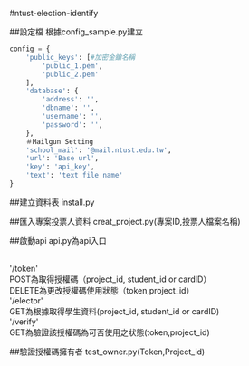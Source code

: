 #ntust-election-identify

##設定檔
根據config_sample.py建立
```py
config = {
    'public_keys': [#加密金鑰名稱
        'public_1.pem',
        'public_2.pem'
    ],
    'database': {
        'address': '',
        'dbname': '',
        'username': '',
        'password': '',
    },
    ＃Mailgun Setting
    'school_mail': '@mail.ntust.edu.tw',
    'url': 'Base url',
    'key': 'api_key',
    'text': 'text file name'
}
```
##建立資料表
install.py

##匯入專案投票人資料
creat_project.py(專案ID,投票人檔案名稱)

##啟動api
api.py為api入口

<br>
'/token' <br>POST為取得授權碼（project_id, student_id or cardID）<br>
         DELETE為更改授權碼使用狀態（token,project_id）<br>
'/elector' <br>GET為根據取得學生資料(project_id, student_id or cardID)<br>
'/verify' <br>GET為驗證該授權碼為可否使用之狀態(token,project_id)<br>


##驗證授權碼擁有者
test_owner.py(Token,Project_id)